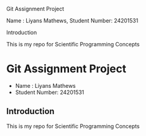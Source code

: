 Git Assignment Project

Name : Liyans Mathews, Student Number: 24201531

Introduction

This is my repo for Scientific Programming Concepts

# Git Assignment Project

* Name : Liyans Mathews
* Student Number: 24201531

## Introduction

This is my repo for Scientific Programming Concepts
